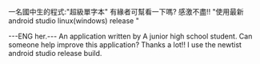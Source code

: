 一名國中生的程式:"超級單字本"
有緣者可幫看一下嗎?
感激不盡!!
"使用最新android studio linux(windows) release "

---ENG her.---
An application written by A junior high school student.
Can someone help improve this application?
Thanks a lot!!
I use the newtist android studio release build.
